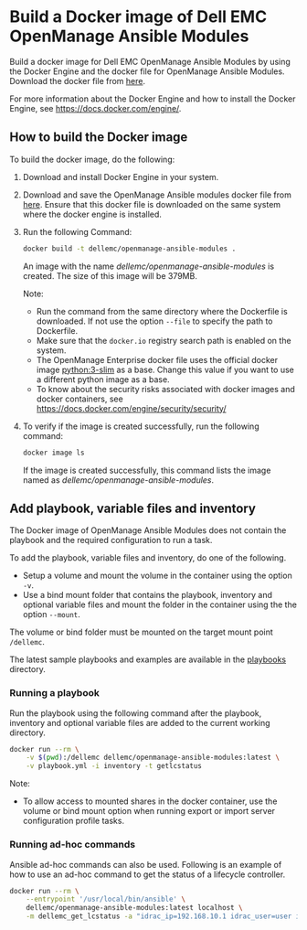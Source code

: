 # Build a Docker image of Dell EMC OpenManage Ansible Modules
Build a docker image for Dell EMC OpenManage Ansible Modules by using the Docker Engine and the docker file for OpenManage Ansible Modules. Download the docker file from [here](./Dockerfile).

For more information about the Docker Engine and how to install the Docker Engine, see https://docs.docker.com/engine/.

## How to build the Docker image
To build the docker image, do the following:
1. Download and install Docker Engine in your system.
1. Download and save the OpenManage Ansible modules docker file from [here](./Dockerfile). Ensure that this docker file is downloaded on the same system where the docker engine is installed.
1. Run the following Command:
    ```bash
    docker build -t dellemc/openmanage-ansible-modules .
    ```

    An  image with the name _dellemc/openmanage-ansible-modules_ is created. The size of this image will be 379MB.

    Note:
    * Run the command from the same directory where the Dockerfile is downloaded. If not use the option `--file` to specify the path to Dockerfile.
    * Make sure that the `docker.io` registry search path is enabled on the system.
    * The OpenManage Enterprise docker file uses the official docker image [python:3-slim](https://hub.docker.com/_/python) as a base. Change this value if you want to use a different python image as a base.
    * To know about the security risks associated with docker images and docker containers, see https://docs.docker.com/engine/security/security/


1. To verify if the image is created successfully, run the following command:

    ```bash
    docker image ls
    ```

    If the image is created successfully, this command lists the image named as _dellemc/openmanage-ansible-modules_.

## Add playbook, variable files and inventory
The Docker image of OpenManage Ansible Modules does not contain the playbook and the required configuration to run a task.

To add the playbook, variable files and inventory, do one of the following.
- Setup a volume and mount the volume in the container using the option `-v`.
- Use a bind mount folder that contains the playbook, inventory and optional variable files and mount the folder in the container using the the option `--mount`. 

The volume or bind folder must be mounted on the target mount point `/dellemc`.

The latest sample playbooks and examples are available in the [playbooks](https://github.com/dell/dellemc-openmanage-ansible-modules/blob/devel/playbooks) directory.

### Running a playbook
Run the playbook using the following command after the playbook, inventory and optional variable files are added to the current working directory.

```bash
docker run --rm \
    -v $(pwd):/dellemc dellemc/openmanage-ansible-modules:latest \
    -v playbook.yml -i inventory -t getlcstatus
```

Note:
* To allow access to mounted shares in the docker container, use the volume or bind mount option when running export or import server configuration profile tasks.

### Running ad-hoc commands
Ansible ad-hoc commands can also be used. Following is an example of how to use an ad-hoc command to get the status of a lifecycle controller.

```bash
docker run --rm \
    --entrypoint '/usr/local/bin/ansible' \
    dellemc/openmanage-ansible-modules:latest localhost \
    -m dellemc_get_lcstatus -a "idrac_ip=192.168.10.1 idrac_user=user idrac_pwd=password"
```
